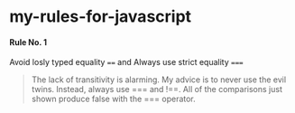 # my-rules-for-javascript
#### Rule No. 1
Avoid losly typed  equality  `==` and Always use strict equality `===`

> The lack of transitivity is alarming. My advice is to never use the evil twins. Instead, always use === and !==. All of the comparisons just shown produce false with the === operator.
